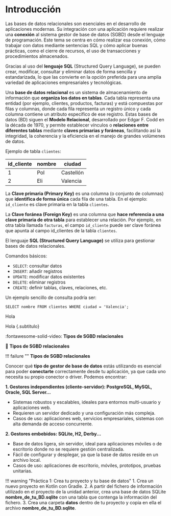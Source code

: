 # Introducción
Las bases de datos relacionales son esenciales en el desarrollo de aplicaciones modernas. Su integración con una aplicación requiere realizar una  **conexión** al sistema gestor de base de datos (SGBD) desde el lenguaje de programación. Este tema se centra en cómo realizar esa conexión, cómo trabajar con datos mediante sentencias SQL y cómo aplicar buenas prácticas, como el cierre de recursos, el uso de transacciones y procedimientos almacenados.

Gracias al uso del **lenguaje SQL** (Structured Query Language), se pueden crear, modificar, consultar y eliminar datos de forma sencilla y estandarizada, lo que las convierte en la opción preferida para una amplia variedad de aplicaciones empresariales y tecnológicas.

Una **base de datos relacional** es un sistema de almacenamiento de información que **organiza los datos en tablas**. Cada tabla representa una entidad (por ejemplo, clientes, productos, facturas) y está compuestas por filas y columnas, donde cada fila representa un registro único y cada columna contiene un atributo específico de ese registro. Estas bases de datos (BD) siguen el **Modelo Relacional**, desarrollado por Edgar F. Codd en la década de 1970, y permite establecer vínculos o **relaciones entre diferentes tablas** mediante **claves primarias y foráneas**, facilitando así la integridad, la coherencia y la eficiencia en el manejo de grandes volúmenes de datos.

Ejemplo de tabla `clientes`:

| id_cliente | nombre   | ciudad     |
|------------|----------|------------|
| 1          | Pol      | Castellón  |
| 2          | Eli      | Valencia   |


La **Clave primaria (Primary Key)** es una columna (o conjunto de columnas) que **identifica de forma única** cada fila de una tabla. En el ejemplo: `id_cliente` es clave primaria en la tabla `clientes`.

La **Clave foránea (Foreign Key)** es una columna que **hace referencia a una clave primaria de otra tabla** para establecer una relación. Por ejemplo, en otra tabla llamada `facturas`, el campo `id_cliente` puede ser clave foránea que apunta al campo id_clientes de la tabla `clientes`.

El lenguaje **SQL (Structured Query Language)** se utiliza para gestionar bases de datos relacionales.

Comandos básicos:

- `SELECT`: consultar datos
- `INSERT`: añadir registros
- `UPDATE`: modificar datos existentes
- `DELETE`: eliminar registros
- `CREATE`: definir tablas, claves, relaciones, etc.

Un ejemplo sencillo de consulta podría ser:

    SELECT nombre FROM clientes WHERE ciudad = 'Valencia';



<span class="subtitulo">Hola</span>


Hola {.subtitulo}


:fontawesome-solid-video: **Tipos de SGBD relacionales**

📌 **Tipos de SGBD relacionales**

!!! failure ""
    **Tipos de SGBD relacionales**

Conocer qué **tipo de gestor de base de datos** estás utilizando es esencial para poder **conectarte** correctamente desde tu aplicación, ya que cada uno necesita su propio conector o driver. Podemos encontrar:

**1. Gestores independientes (cliente-servidor): PostgreSQL, MySQL, Oracle, SQL Server...**

- Sistemas robustos y escalables, ideales para entornos multi-usuario y aplicaciones web.
- Requieren un servidor dedicado y una configuración más compleja.
- Casos de uso: aplicaciones web, servicios empresariales, sistemas con alta demanda de acceso concurrente.
  
  
**2. Gestores embebidos: SQLite, H2, Derby...**

- Base de datos ligera, sin servidor, ideal para aplicaciones móviles o de escritorio donde no se requiere gestión centralizada.
- Fácil de configurar y desplegar, ya que la base de datos reside en un archivo local.
- Casos de uso: aplicaciones de escritorio, móviles, prototipos, pruebas unitarias.

!!! warning "Práctica 1: Crea tu proyecto y tu base de datos" 
    1. Crea un nuevo proyecto en Kotlin con Gradle.
    2. A partir del fichero de información utilizado en el proyecto de la unidad anterior, crea una base de datos SQLite **nombre_de_tu_BD.sqlite** con una tabla que contenga la información del fichero.
    3. Crea una carpeta **datos** dentro de tu proyecto y copia en ella el archivo **nombre_de_tu_BD.sqlite**.
